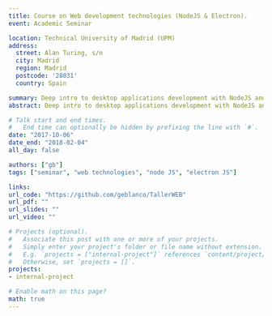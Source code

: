 ```yaml
---
title: Course on Web development technologies (NodeJS & Electron).
event: Academic Seminar

location: Technical University of Madrid (UPM)
address:
  street: Alan Turing, s/n
  city: Madrid
  region: Madrid
  postcode: '28031'
  country: Spain

summary: Deep intro to desktop applications development with NodeJS and Electron.
abstract: Deep intro to desktop applications development with NodeJS and Electron. Several demos were developed from scratch. 1 ECTS was given for assistance.

# Talk start and end times.
#   End time can optionally be hidden by prefixing the line with `#`.
date: "2017-10-06"
date_end: "2018-02-04"
all_day: false

authors: ["gb"]
tags: ["seminar", "web technologies", "node JS", "electron JS"]

links:
url_code: "https://github.com/geblanco/TallerWEB"
url_pdf: ""
url_slides: ""
url_video: ""

# Projects (optional).
#   Associate this post with one or more of your projects.
#   Simply enter your project's folder or file name without extension.
#   E.g. `projects = ["internal-project"]` references `content/project/deep-learning/index.md`.
#   Otherwise, set `projects = []`.
projects:
- internal-project

# Enable math on this page?
math: true
---
```

